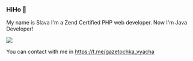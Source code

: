 ### HiHo 👋

My name is Slava I'm a Zend Certified PHP web developer. Now I'm Java Developer!
<br/>

[<img src="https://user-images.githubusercontent.com/10156301/109388173-1d1ee880-790e-11eb-9beb-79341713ae19.gif">](https://www.zend-zce.com/en/yellow-pages/ZEND031910)

You can contact with me in https://t.me/gazetochka_vyacha




<!--![Github stats](https://github-readme-stats.vercel.app/api?username=coffeeturbo&hide=stars,prs,issues,contribs) -->

<!--[![Top Langs](https://github-readme-stats.vercel.app/api/top-langs/?username=coffeeturbo&layout=compact)](https://github.com/ShamRail/github-readme-stats)-->

<!--
**coffeeturbo/coffeeturbo** is a ✨ _special_ ✨ repository because its `README.md` (this file) appears on your GitHub profile.

Here are some ideas to get you started:

- 🔭 I’m currently working on ...
- 🌱 I’m currently learning ...
- 👯 I’m looking to collaborate on ...
- 🤔 I’m looking for help with ...
- 💬 Ask me about ...
- 📫 How to reach me: ...
- 😄 Pronouns: ...
- ⚡ Fun fact: ...
-->
